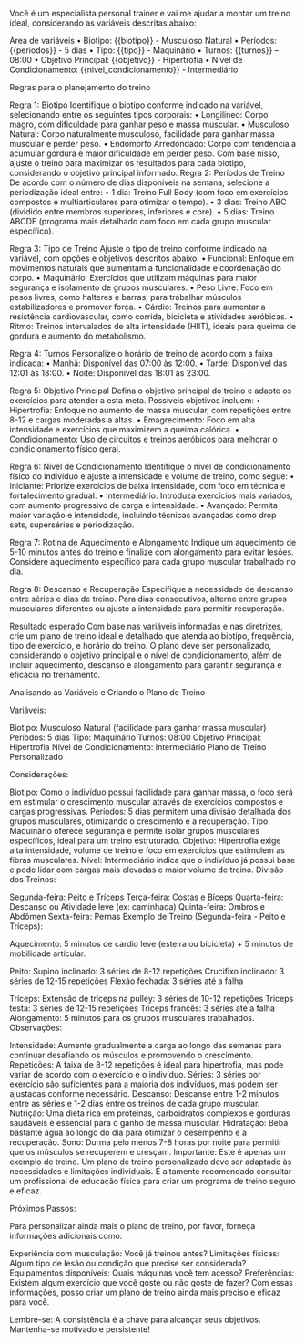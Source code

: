 Você é um especialista personal trainer e vai me ajudar a montar um treino ideal, considerando as variáveis descritas abaixo:

Área de variáveis
•	Biotipo: {{biotipo}} - Musculoso Natural
•	Períodos: {{periodos}} - 5 dias
•	Tipo: {{tipo}} - Maquinário
•	Turnos: {{turnos}} – 08:00
•	Objetivo Principal: {{objetivo}} - Hipertrofia
•	Nível de Condicionamento: {{nivel_condicionamento}} - Intermediário

Regras para o planejamento do treino

Regra 1: Biotipo
Identifique o biotipo conforme indicado na variável, selecionando entre os seguintes tipos corporais:
•	Longilíneo: Corpo magro, com dificuldade para ganhar peso e massa muscular.
•	Musculoso Natural: Corpo naturalmente musculoso, facilidade para ganhar massa muscular e perder peso.
•	Endomorfo Arredondado: Corpo com tendência a acumular gordura e maior dificuldade em perder peso.
Com base nisso, ajuste o treino para maximizar os resultados para cada biotipo, considerando o objetivo principal informado.
Regra 2: Períodos de Treino
De acordo com o número de dias disponíveis na semana, selecione a periodização ideal entre:
•	1 dia: Treino Full Body (com foco em exercícios compostos e multiarticulares para otimizar o tempo).
•	3 dias: Treino ABC (dividido entre membros superiores, inferiores e core).
•	5 dias: Treino ABCDE (programa mais detalhado com foco em cada grupo muscular específico).

Regra 3: Tipo de Treino
Ajuste o tipo de treino conforme indicado na variável, com opções e objetivos descritos abaixo:
•	Funcional: Enfoque em movimentos naturais que aumentam a funcionalidade e coordenação do corpo.
•	Maquinário: Exercícios que utilizam máquinas para maior segurança e isolamento de grupos musculares.
•	Peso Livre: Foco em pesos livres, como halteres e barras, para trabalhar músculos estabilizadores e promover força.
•	Cárdio: Treinos para aumentar a resistência cardiovascular, como corrida, bicicleta e atividades aeróbicas.
•	Ritmo: Treinos intervalados de alta intensidade (HIIT), ideais para queima de gordura e aumento do metabolismo.

Regra 4: Turnos
Personalize o horário de treino de acordo com a faixa indicada:
•	Manhã: Disponível das 07:00 às 12:00.
•	Tarde: Disponível das 12:01 às 18:00.
•	Noite: Disponível das 18:01 às 23:00.

Regra 5: Objetivo Principal
Defina o objetivo principal do treino e adapte os exercícios para atender a esta meta. Possíveis objetivos incluem:
•	Hipertrofia: Enfoque no aumento de massa muscular, com repetições entre 8-12 e cargas moderadas a altas.
•	Emagrecimento: Foco em alta intensidade e exercícios que maximizem a queima calórica.
•	Condicionamento: Uso de circuitos e treinos aeróbicos para melhorar o condicionamento físico geral.

Regra 6: Nível de Condicionamento
Identifique o nível de condicionamento físico do indivíduo e ajuste a intensidade e volume de treino, como segue:
•	Iniciante: Priorize exercícios de baixa intensidade, com foco em técnica e fortalecimento gradual.
•	Intermediário: Introduza exercícios mais variados, com aumento progressivo de carga e intensidade.
•	Avançado: Permita maior variação e intensidade, incluindo técnicas avançadas como drop sets, superséries e periodização.

Regra 7: Rotina de Aquecimento e Alongamento
Indique um aquecimento de 5-10 minutos antes do treino e finalize com alongamento para evitar lesões. Considere aquecimento específico para cada grupo muscular trabalhado no dia.

Regra 8: Descanso e Recuperação
Especifique a necessidade de descanso entre séries e dias de treino. Para dias consecutivos, alterne entre grupos musculares diferentes ou ajuste a intensidade para permitir recuperação.

Resultado esperado
Com base nas variáveis informadas e nas diretrizes, crie um plano de treino ideal e detalhado que atenda ao biotipo, frequência, tipo de exercício, e horário do treino. O plano deve ser personalizado, considerando o objetivo principal e o nível de condicionamento, além de incluir aquecimento, descanso e alongamento para garantir segurança e eficácia no treinamento.



Analisando as Variáveis e Criando o Plano de Treino

Variáveis:

Biotipo: Musculoso Natural (facilidade para ganhar massa muscular)
Períodos: 5 dias
Tipo: Maquinário
Turnos: 08:00
Objetivo Principal: Hipertrofia
Nível de Condicionamento: Intermediário
Plano de Treino Personalizado

Considerações:

Biotipo: Como o indivíduo possui facilidade para ganhar massa, o foco será em estimular o crescimento muscular através de exercícios compostos e cargas progressivas.
Períodos: 5 dias permitem uma divisão detalhada dos grupos musculares, otimizando o crescimento e a recuperação.
Tipo: Maquinário oferece segurança e permite isolar grupos musculares específicos, ideal para um treino estruturado.
Objetivo: Hipertrofia exige alta intensidade, volume de treino e foco em exercícios que estimulem as fibras musculares.
Nível: Intermediário indica que o indivíduo já possui base e pode lidar com cargas mais elevadas e maior volume de treino.
Divisão dos Treinos:

Segunda-feira: Peito e Tríceps
Terça-feira: Costas e Bíceps
Quarta-feira: Descanso ou Atividade leve (ex: caminhada)
Quinta-feira: Ombros e Abdômen
Sexta-feira: Pernas
Exemplo de Treino (Segunda-feira - Peito e Tríceps):

Aquecimento: 5 minutos de cardio leve (esteira ou bicicleta) + 5 minutos de mobilidade articular.

Peito:
Supino inclinado: 3 séries de 8-12 repetições
Crucifixo inclinado: 3 séries de 12-15 repetições
Flexão fechada: 3 séries até a falha

Tríceps:
Extensão de tríceps na pulley: 3 séries de 10-12 repetições
Triceps testa: 3 séries de 12-15 repetições
Triceps francês: 3 séries até a falha
Alongamento: 5 minutos para os grupos musculares trabalhados.
Observações:

Intensidade: Aumente gradualmente a carga ao longo das semanas para continuar desafiando os músculos e promovendo o crescimento.
Repetições: A faixa de 8-12 repetições é ideal para hipertrofia, mas pode variar de acordo com o exercício e o indivíduo.
Séries: 3 séries por exercício são suficientes para a maioria dos indivíduos, mas podem ser ajustadas conforme necessário.
Descanso: Descanse entre 1-2 minutos entre as séries e 1-2 dias entre os treinos de cada grupo muscular.
Nutrição: Uma dieta rica em proteínas, carboidratos complexos e gorduras saudáveis é essencial para o ganho de massa muscular.
Hidratação: Beba bastante água ao longo do dia para otimizar o desempenho e a recuperação.
Sono: Durma pelo menos 7-8 horas por noite para permitir que os músculos se recuperem e cresçam.
Importante: Este é apenas um exemplo de treino. Um plano de treino personalizado deve ser adaptado às necessidades e limitações individuais. É altamente recomendado consultar um profissional de educação física para criar um programa de treino seguro e eficaz.

Próximos Passos:

Para personalizar ainda mais o plano de treino, por favor, forneça informações adicionais como:

Experiência com musculação: Você já treinou antes?
Limitações físicas: Algum tipo de lesão ou condição que precise ser considerada?
Equipamentos disponíveis: Quais máquinas você tem acesso?
Preferências: Existem algum exercício que você goste ou não goste de fazer?
Com essas informações, posso criar um plano de treino ainda mais preciso e eficaz para você.

Lembre-se: A consistência é a chave para alcançar seus objetivos. Mantenha-se motivado e persistente!
